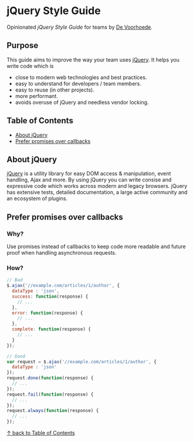 # jQuery Style Guide

Opinionated *jQuery Style Guide* for teams by [De Voorhoede](https://twitter.com/devoorhoede).

## Purpose

This guide aims to improve the way your team uses [jQuery](http://jquery.com/). It helps you write code which is

* close to modern web technologies and best practices.
* easy to understand for developers / team members.
* easy to reuse (in other projects).
* more performant.
* avoids overuse of jQuery and needless vendor locking.


## Table of Contents

* [About jQuery](#about-jquery)
* [Prefer promises over callbacks](#prefer-promises-over-callbacks)

## About jQuery

[jQuery](http://jquery.com/) is a utility library for easy DOM access & manipulation, event handling, Ajax and more. By using jQuery you can write consise and expressive code which works across modern and legacy browsers. jQuery has extensive tests, detailed documentation, a large active community and an ecosystem of plugins.

## Prefer promises over callbacks
### Why?
Use promises instead of callbacks to keep code more readable and future proof when handling asynchronous requests.

### How?
``` javascript
// Bad
$.ajax('//example.com/articles/1/author', {
  dataType : 'json',
  success: function(response) {
    // ...
  },
  error: function(response) {
    // ...
  },
  complete: function(response) {
    // ...
  }
});

// Good
var request = $.ajax('//example.com/articles/1/author', {
  dataType : 'json'
});
request.done(function(response) {
  // ...
});
request.fail(function(response) {
  // ...
});
request.always(function(response) {
  // ...
});
```

[↑ back to Table of Contents](#table-of-contents)